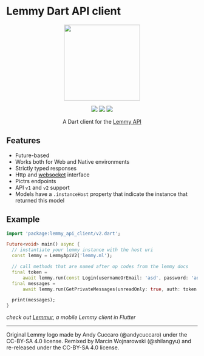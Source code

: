 # Lemmy Dart API client

<div align="center">

 <img width=200px height=200px src="https://raw.githubusercontent.com/krawieck/lemmy_api_client/master/logo.svg"/>

[![](https://img.shields.io/pub/v/lemmy_api_client.svg?logo=dart)](https://pub.dev/packages/lemmy_api_client)
[![](https://github.com/krawieck/lemmy_api_client/workflows/ci/badge.svg)](https://github.com/krawieck/lemmy_api_client/actions)
[![](https://img.shields.io/badge/style-effective_dart-40c4ff.svg)](https://pub.dev/packages/effective_dart)

A Dart client for the [Lemmy API](https://join.lemmy.ml/docs/en/contributing/websocket_http_api.html)

</div>

## Features

- Future-based
- Works both for Web and Native environments
- Strictly typed responses
- Http and [~~websocket~~](https://github.com/krawieck/lemmy_api_client/issues/4) interface
- Pictrs endpoints
- API `v1` and `v2` support
- Models have a `.instanceHost` property that indicate the instance that returned this model

## Example

```dart
import 'package:lemmy_api_client/v2.dart';

Future<void> main() async {
  // instantiate your lemmy instance with the host uri
  const lemmy = LemmyApiV2('lemmy.ml');

  // call methods that are named after op codes from the lemmy docs
  final token =
      await lemmy.run(const Login(usernameOrEmail: 'asd', password: 'ads'));
  final messages =
      await lemmy.run(GetPrivateMessages(unreadOnly: true, auth: token.raw));

  print(messages);
}

```

_check out [Lemmur](https://github.com/krawieck/lemmur), a mobile Lemmy client in Flutter_

---

Original Lemmy logo made by Andy Cuccaro (@andycuccaro) under the CC-BY-SA 4.0 license. Remixed by Marcin Wojnarowski (@shilangyu) and re-released under the CC-BY-SA 4.0 license.
